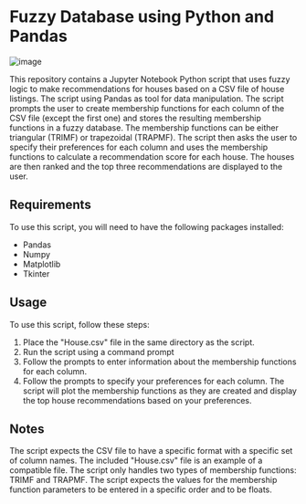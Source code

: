 # Fuzzy Database using Python and Pandas
![image](https://github.com/agung-madani/fuzzy-database-app-pandas/assets/121701309/9aa8f7b1-20cb-4953-affe-fb2233db235f)

This repository contains a Jupyter Notebook Python script that uses fuzzy logic to make recommendations for houses based on a CSV file of house listings. The script using Pandas as tool for data manipulation. The script prompts the user to create membership functions for each column of the CSV file (except the first one) and stores the resulting membership functions in a fuzzy database. The membership functions can be either triangular (TRIMF) or trapezoidal (TRAPMF). The script then asks the user to specify their preferences for each column and uses the membership functions to calculate a recommendation score for each house. The houses are then ranked and the top three recommendations are displayed to the user.
## Requirements
To use this script, you will need to have the following packages installed:
* Pandas
* Numpy
* Matplotlib
* Tkinter
## Usage
To use this script, follow these steps:
1. Place the "House.csv" file in the same directory as the script.
2. Run the script using a command prompt
3. Follow the prompts to enter information about the membership functions for each column.
4. Follow the prompts to specify your preferences for each column.
The script will plot the membership functions as they are created and display the top house recommendations based on your preferences.
## Notes
The script expects the CSV file to have a specific format with a specific set of column names. The included "House.csv" file is an example of a compatible file.
The script only handles two types of membership functions: TRIMF and TRAPMF.
The script expects the values for the membership function parameters to be entered in a specific order and to be floats.
